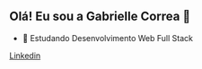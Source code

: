 ## Olá! Eu sou a Gabrielle Correa 👋

- 🌱 Estudando Desenvolvimento Web Full Stack

<div>
  <a href="www.linkedin.com/in/gabrielle-correa-27008b22a" target="_blank">Linkedin</a>
</div>
